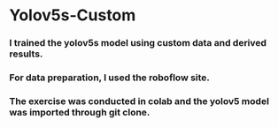 # Yolov5s-Custom

### I trained the yolov5s model using custom data and derived results.
### For data preparation, I used the roboflow site.
### The exercise was conducted in colab and the yolov5 model was imported through git clone.
